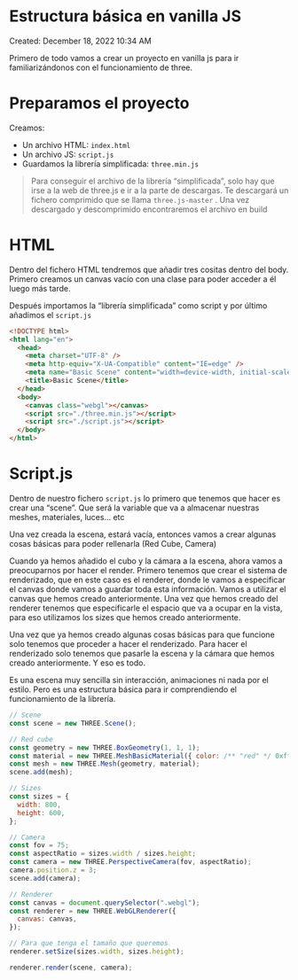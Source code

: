 # Estructura básica en vanilla JS

Created: December 18, 2022 10:34 AM

Primero de todo vamos a crear un proyecto en vanilla js para ir familiarizándonos con el funcionamiento de three.

# Preparamos el proyecto

Creamos:

- Un archivo HTML: `index.html`
- Un archivo JS: `script.js`
- Guardamos la librería simplificada: `three.min.js`

> Para conseguir el archivo de la librería “simplificada”, solo hay que irse a la web de three.js e ir a la parte de descargas. Te descargará un fichero comprimido que se llama `three.js-master` . Una vez descargado y descomprimido encontraremos el archivo en build
> 

# HTML

Dentro del fichero HTML tendremos que añadir tres cositas dentro del body.
Primero creamos un canvas vacío con una clase para poder acceder a él luego más tarde.

Después importamos la “librería simplificada” como script y por último añadimos el `script.js`

```html
<!DOCTYPE html>
<html lang="en">
  <head>
    <meta charset="UTF-8" />
    <meta http-equiv="X-UA-Compatible" content="IE=edge" />
    <meta name="Basic Scene" content="width=device-width, initial-scale=1.0" />
    <title>Basic Scene</title>
  </head>
  <body>
    <canvas class="webgl"></canvas>
    <script src="./three.min.js"></script>
    <script src="./script.js"></script>
  </body>
</html>
```

# Script.js

Dentro de nuestro fichero `script.js`  lo primero que tenemos que hacer es crear una “scene”. Que será la variable que va a almacenar nuestras meshes, materiales, luces… etc

Una vez creada la escena, estará vacía, entonces vamos a crear algunas cosas básicas para poder rellenarla (Red Cube, Camera)

Cuando ya hemos añadido el cubo y la cámara a la escena, ahora vamos a preocuparnos por hacer el render.
Primero tenemos que crear el sistema de renderizado, que en este caso es el renderer, donde le vamos a especificar el canvas donde vamos a guardar toda esta información. Vamos a utilizar el canvas que hemos creado anteriormente. Una vez que hemos creado del renderer tenemos que especificarle el espacio que va a ocupar en la vista, para eso utilizamos los sizes que hemos creado anteriormente.

Una vez que ya hemos creado algunas cosas básicas para que funcione solo tenemos que proceder a hacer el renderizado. Para hacer el renderizado solo tenemos que pasarle la escena y la cámara que hemos creado anteriormente. Y eso es todo.

Es una escena muy sencilla sin interacción, animaciones ni nada por el estilo. Pero es una estructura básica para ir comprendiendo el funcionamiento de la librería.

```jsx
// Scene
const scene = new THREE.Scene();

// Red cube
const geometry = new THREE.BoxGeometry(1, 1, 1);
const material = new THREE.MeshBasicMaterial({ color: /** "red" */ 0xff0000 });
const mesh = new THREE.Mesh(geometry, material);
scene.add(mesh);

// Sizes
const sizes = {
  width: 800,
  height: 600,
};

// Camera
const fov = 75;
const aspectRatio = sizes.width / sizes.height;
const camera = new THREE.PerspectiveCamera(fov, aspectRatio);
camera.position.z = 3;
scene.add(camera);

// Renderer
const canvas = document.querySelector(".webgl");
const renderer = new THREE.WebGLRenderer({
  canvas: canvas,
});

// Para que tenga el tamaño que queremos
renderer.setSize(sizes.width, sizes.height);

renderer.render(scene, camera);
```
